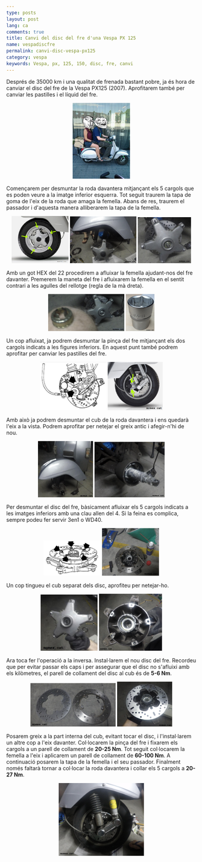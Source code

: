 ```yaml
---
type: posts
layout: post
lang: ca
comments: true
title: Canvi del disc del fre d'una Vespa PX 125
name: vespadiscfre
permalink: canvi-disc-vespa-px125
category: vespa
keywords: Vespa, px, 125, 150, disc, fre, canvi
---
```


Després de 35000 km i una qualitat de frenada bastant pobre, ja és hora de canviar el disc del fre de la Vespa PX125 (2007). Aprofitarem també per canviar les pastilles i el líquid del fre.<br>

<center><img src="/images/160808-vespadisc/vespa.jpg" width="30%"></center>

Començarem per desmuntar la roda davantera mitjançant els 5 cargols que es poden veure a la imatge inferior esquerra. Tot seguit traurem la tapa de goma de l'eix de la roda que amaga la femella. Abans de res, traurem el passador i d'aquesta manera alliberarem la tapa de la femella.
<center>
<img style="display:inline" src="/images/160808-vespadisc/01.png" width="30%" alt="Vespa PX disc, 5 cargols de la llanta de la roda." title="Vespa PX cargols llanta roda davantera">
<img style="display:inline" src="/images/160808-vespadisc/02.JPG" width="35%" alt="Vespa PX disc, sense roda. Source: Xavier Morales" title="Vespa PX sense roda davantera">
<img style="display:inline" src="/images/160808-vespadisc/03.JPG" width="28%" alt="Vespa PX disc, sense roda, tap i pinça. Source: Xavier Morales" title="Vespa PX sense roda">
</center>
<!--more-->

Amb un got HEX del 22 procedirem a afluixar la femella ajudant-nos del fre davanter. Premerem la maneta del fre i afluixarem la femella en el sentit contrari a les agulles del rellotge (regla de la mà dreta).
<center>
<img style="display:inline" src="/images/160808-vespadisc/04.JPG" width="40%" alt="Vespa PX disc, tapa femella eix roda davantera. Source: Xavier Morales" title="Vespa PX Tapa femella eix roda davantera">
<img style="display:inline" src="/images/160808-vespadisc/05.jpg" width="15%" alt="Vespa PX disc, Hex socket 22. Source: Xavier Morales" title="Vespa PX Hex socket 22">
</center>

Un cop afluixat, ja podrem desmuntar la pinça del fre mitjançant els dos cargols indicats a les figures inferiors. En aquest punt també podrem aprofitar per canviar les pastilles del fre.

<center>
<img style="display:inline" src="/images/160808-vespadisc/06.png" width="35%" alt="Vespa PX disc, 2 cargols de la pinça del fre." title="Vespa PX cargols pinça del fre">
<img style="display:inline" src="/images/160808-vespadisc/07.png" width="29%" alt="Vespa PX disc, 2 cargols de la pinça del fre." title="Vespa PX cargols pinça del fre">
</center>

Amb això ja podrem desmuntar el cub de la roda davantera i ens quedarà l'eix a la vista. Podrem aprofitar per netejar el greix antic i afegir-n'hi de nou.
<center>
<img style="display:inline" src="/images/160808-vespadisc/08.JPG" width="29%" alt="Vespa PX disc, cub roda davantera desmuntat. Source: Xavier Morales" title="Vespa PX cub roda desmuntat">
<img style="display:inline" src="/images/160808-vespadisc/09.JPG" width="37%" alt="Vespa PX disc, eix davanter. Source: Xavier Morales" title="Vespa PX eix davanter">
</center>

Per desmuntar el disc del fre, bàsicament afluixar els 5 cargols indicats a les imatges inferiors amb una clau allen del 4. Si la feina es complica, sempre podeu fer servir 3en1 o WD40.

<center>
<img style="display:inline" src="/images/160808-vespadisc/10.png" width="30%" alt="Vespa PX disc, 5 cargols disc del fre. Source: Xavier Morales" title="Vespa PX 5 cargols disc del fre">
<img style="display:inline" src="/images/160808-vespadisc/11.JPG" width="30%" alt="Vespa PX disc, 5 cargols disc del fre. Source: Xavier Morales" title="Vespa PX 5 cargols disc del fre">
</center>

Un cop tingueu el cub separat dels disc, aprofiteu per netejar-ho.

<center>
<img style="display:inline" src="/images/160808-vespadisc/12.JPG" width="30%" alt="Vespa PX disc, cub roda davantera. Source: Xavier Morales" title="Vespa PX cub roda davantera">
<img style="display:inline" src="/images/160808-vespadisc/13.JPG" width="33%" alt="Vespa PX disc, cub roda davantera. Source: Xavier Morales" title="Vespa PX cub roda davantera">
</center>

Ara toca fer l'operació a la inversa. Instal·larem el nou disc del fre. Recordeu que per evitar passar els caps i per assegurar que el disc no s'afluixi amb els kilòmetres, el parell de collament del disc al cub és de <b>5-6 Nm</b>.

<center>
<img style="display:inline" src="/images/160808-vespadisc/14.JPG" width="45%" alt="Vespa PX disc, disc nou i vell. Source: Xavier Morales" title="Disc nou i vell">
<img style="display:inline" src="/images/160808-vespadisc/15.JPG" width="29%" alt="Vespa PX disc, disc nou instal·lat. Source: Xavier Morales" title="Vespa PX disc nou instal·lat">
</center>

Posarem greix a la part interna del cub, evitant tocar el disc, i l'instal·larem un altre cop a l'eix davanter. Col·locarem la pinça del fre i fixarem els cargols a un parell de collament de <b>20-25 Nm</b>. Tot seguit col·locarem la femella a l'eix i aplicarem un parell de collament de <b>60-100 Nm</b>. A continuació posarem la tapa de la femella i el seu passador. Finalment només faltarà tornar a col·locar la roda davantera i collar els 5 cargols a <b>20-27 Nm</b>.
<center>
<img style="display:inline" src="/images/160808-vespadisc/16.JPG" width="45%" alt="Vespa PX disc. Source: Xavier Morales" title="Vespa PX disc">
</center>
